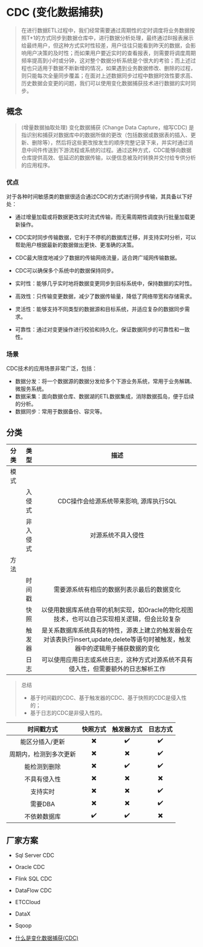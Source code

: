 # CDC (变化数据捕获)

> 在进行数据ETL过程中，我们经常需要通过周期性的定时调度将业务数据按照T+1的方式同步到数据仓库中，进行数据分析处理，最终通过BI报表展示给最终用户，但这种方式实时性较差，用户往往只能看到昨天的数据，会影响用户决策的及时性；而如果用户要近实时的查看报表，则需要将调度周期频率提高到小时或分钟，这对整个数据分析系统是个很大的考验；而上述过程也只适用于数据不断新增的情况，如果遇到业务数据修改、删除的过程，则只能每次全量同步覆盖；在面对上述数据同步过程中数据时效性要求高、历史数据会变更的问题，我们可以使用变化数据捕获技术进行数据的实时同步。

## 概念

> (增量数据抽取处理) 变化数据捕获 (Change Data Capture，缩写CDC) 是指识别和捕获对数据库中的数据所做的更改（包括数据或数据表的插入、更新、删除等），然后将这些更改按发生的顺序完整记录下来，并实时通过消息中间件传送到下游流程或系统的过程。通过这种方式，CDC能够向数据仓库提供高效、低延迟的数据传输，以便信息被及时转换并交付给专供分析的应用程序。

### 优点

对于各种时间敏感类的数据很适合通过CDC的方式进行同步传输，其具备以下好处：

- 通过增量加载或将数据更改实时流式传输，而无需周期性调度执行批量加载更新操作。
- CDC实时同步传输数据，它利于不停机的数据库迁移，并支持实时分析，可以帮助用户根据最新的数据做出更快、更准确的决策。
- CDC最大限度地减少了数据的传输网络流量，适合跨广域网传输数据。
- CDC可以确保多个系统中的数据保持同步。

- 实时性：能够几乎实时地将数据变更同步到目标系统中，保持数据的实时性。
- 高效性：只传输变更数据，减少了数据传输量，降低了网络带宽和存储需求。
- 灵活性：能够支持不同类型的数据源和目标系统，并适应复杂的数据同步需求。
- 可靠性：通过对变更操作进行校验和持久化，保证数据同步的可靠性和一致性。

### 场景

CDC技术的应用场景非常广泛，包括：

- 数据分发：将一个数据源的数据分发给多个下游业务系统，常用于业务解耦、微服务系统。
- 数据采集：面向数据仓库、数据湖的ETL数据集成，消除数据孤岛，便于后续的分析。
- 数据同步：常用于数据备份、容灾等。

## 分类

|分类|类型|描述|
|:----:|:----:|:----:|
|模式|||
||入侵式|CDC操作会给源系统带来影响, 源库执行SQL|
||非入侵式|对源系统不具入侵性|
|方法|||
||时间戳|需要源系统有相应的数据列表示最后的数据变化|
||快照|以使用数据库系统自带的机制实现，如Oracle的物化视图技术，也可以自己实现相关逻辑，但会比较复杂|
||触发器|是关系数据库系统具有的特性，源表上建立的触发器会在对该表执行insert,update,delete等语句时被触发，触发器中的逻辑用于捕获数据的变化|
||日志|可以使用应用日志或系统日志，这种方式对源系统不具有侵入性，但需要额外的日志解析工作|

> 总结
> - 基于时间戳的CDC、基于触发器的CDC、基于快照的CDC是侵入性的；
> - 基于日志的CDC是非侵入性的。

|时间戳方式|快照方式|触发器方式|日志方式|
|:----:|:----:|:----:|:----:|
|能区分插入/更新|:heavy_multiplication_x:|:heavy_check_mark:|:heavy_check_mark:|:heavy_check_mark:|
|周期内，检测到多次更新|:heavy_multiplication_x:|:heavy_multiplication_x:|:heavy_check_mark:|:heavy_check_mark:|
|能检测到删除|:heavy_multiplication_x:|:heavy_check_mark:|:heavy_check_mark:|:heavy_check_mark:|
|不具有侵入性|:heavy_multiplication_x:|:heavy_multiplication_x:|:heavy_multiplication_x:|:heavy_check_mark:|
|支持实时|:heavy_multiplication_x:|:heavy_multiplication_x:|:heavy_check_mark:|:heavy_check_mark:|
|需要DBA|:heavy_multiplication_x:|:heavy_multiplication_x:|:heavy_check_mark:|:heavy_check_mark:|
|不依赖数据库|:heavy_check_mark:|:heavy_check_mark:|:heavy_multiplication_x:|:heavy_multiplication_x:|

## 厂家方案

- Sql Server CDC
- Oracle CDC
- Flink SQL CDC
- DataFlow CDC
- ETCCloud
- DataX
- Sqoop


- [什么是变化数据捕获(CDC)](https://zhuanlan.zhihu.com/p/541456889)
